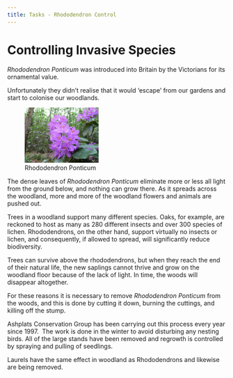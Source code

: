 ```yaml
---
title: Tasks - Rhododendron Control
---
```


# Controlling Invasive Species

_Rhododendron Ponticum_ was introduced into Britain by the Victorians for its ornamental value.

Unfortunately they didn’t realise that it would ‘escape’ from our gardens and start to colonise our woodlands.

<figure>
  <img src="/content/images/P1150702.jpg" alt="Rhododendron Ponticum" style="width:40%"/>
  <figcaption>Rhododendron Ponticum</figcaption>
</figure>

The dense leaves of _Rhododendron Ponticum_ eliminate more or less all light from the ground below, and nothing can grow there. As it spreads across the woodland, more and more of the woodland flowers and animals are pushed out.

Trees in a woodland support many different species. Oaks, for example, are reckoned to host as many as 280 different insects and over 300 species of lichen. Rhododendrons, on the other hand, support virtually no insects or lichen, and consequently, if allowed to spread, will significantly reduce biodiversity.

Trees can survive above the rhododendrons, but when they reach the end of their natural life, the new saplings cannot thrive and grow on the woodland floor because of the lack of light. In time, the woods will disappear altogether.

For these reasons it is necessary to remove _Rhododendron Ponticum_ from the woods, and this is done by cutting it down, burning the cuttings, and killing off the stump.

Ashplats Conservation Group has been carrying out this process every year since 1997.  The work is done in the winter to avoid disturbing any nesting birds. All of the large stands have been removed and regrowth is controlled by spraying and pulling of seedlings.

Laurels have the same effect in woodland as Rhododendrons and likewise are being removed.